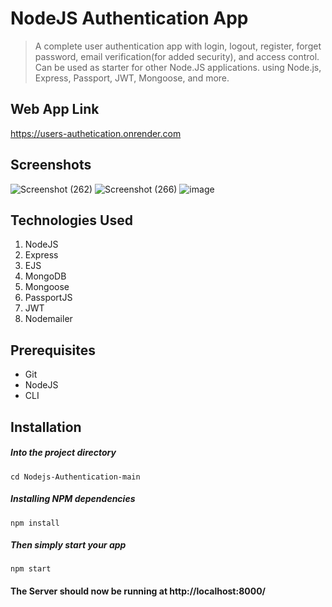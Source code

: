 # NodeJS Authentication App
> A complete user authentication app with login, logout, register, forget password, email verification(for added security), and access control. Can be used as starter for other Node.JS applications. using Node.js, Express, Passport, JWT, Mongoose, and more. 

## Web App Link
https://users-authetication.onrender.com

## Screenshots
![Screenshot (262)](https://github.com/simpleesarath/NodeJs-Authetication/assets/88574803/af74c9e5-6959-45b5-bf55-85e4bf8e42ea)
![Screenshot (266)](https://github.com/simpleesarath/NodeJs-Authetication/assets/88574803/06ddd7b9-793a-41fb-8711-e8c65c96d1de)
![image](https://github.com/simpleesarath/NodeJs-Authetication/assets/88574803/06d74847-9364-4416-b5c5-28e34cca1106)










## Technologies Used
1.  NodeJS
2.  Express
3.  EJS
4.  MongoDB
5.  Mongoose
6.  PassportJS
7.  JWT
8.  Nodemailer


## Prerequisites
- Git
- NodeJS
- CLI

## Installation

##### Into the project directory

`cd Nodejs-Authentication-main`

##### Installing NPM dependencies

`npm install`

##### Then simply start your app

`npm start`

#### The Server should now be running at http://localhost:8000/


